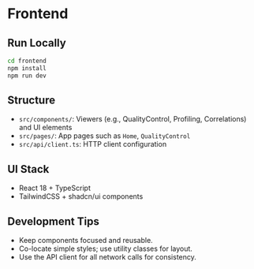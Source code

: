 # Frontend

## Run Locally
```bash
cd frontend
npm install
npm run dev
```

## Structure
- `src/components/`: Viewers (e.g., QualityControl, Profiling, Correlations) and UI elements
- `src/pages/`: App pages such as `Home`, `QualityControl`
- `src/api/client.ts`: HTTP client configuration

## UI Stack
- React 18 + TypeScript
- TailwindCSS + shadcn/ui components

## Development Tips
- Keep components focused and reusable.
- Co-locate simple styles; use utility classes for layout.
- Use the API client for all network calls for consistency.
